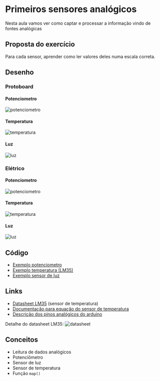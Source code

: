 # Primeiros sensores analógicos

Nesta aula vamos ver como captar e processar a informação vindo de fontes analógicas

## Proposta do exercício

Para cada sensor, aprender como ler valores deles numa escala correta.

## Desenho

### Protoboard

#### Potenciometro

![potenciometro](https://github.com/senai-sp/iot-exercicios/raw/master/04-primeiros-sensores/potenciometro_bb.png)

#### Temperatura

![temperatura](https://github.com/senai-sp/iot-exercicios/raw/master/04-primeiros-sensores/temperatura_bb.png)

#### Luz

![luz](https://github.com/senai-sp/iot-exercicios/raw/master/04-primeiros-sensores/luz_bb.png)

### Elétrico


#### Potenciometro

![potenciometro](https://github.com/senai-sp/iot-exercicios/raw/master/04-primeiros-sensores/potenciometro_schem.png)

#### Temperatura

![temperatura](https://github.com/senai-sp/iot-exercicios/raw/master/04-primeiros-sensores/temperatura_schem.png)

#### Luz

![luz](https://github.com/senai-sp/iot-exercicios/raw/master/04-primeiros-sensores/luz_schem.png)

## Código

- [Exemplo potenciometro](https://github.com/senai-sp/iot-exercicios/blob/master/04-primeiros-sensores/potenciometro.ino)
- [Exemplo temperatura (LM35)](https://github.com/senai-sp/iot-exercicios/blob/master/04-primeiros-sensores/temperatura.ino)
- [Exemplo sensor de luz](https://github.com/senai-sp/iot-exercicios/blob/master/04-primeiros-sensores/luz.ino)

## Links

- [Datasheet LM35](http://www.ti.com/lit/ds/symlink/lm35.pdf) (sensor de temperatura)
- [Documentação para equação do sensor de temperatura](https://playground.arduino.cc/Main/LM35HigherResolution)
- [Descrição dos pinos analógicos do arduino](https://www.arduino.cc/en/Tutorial/AnalogInputPins)

Detalhe do datasheet LM35:
![datasheet](https://github.com/senai-sp/iot-exercicios/raw/master/04-primeiros-sensores/lm35.png)

## Conceitos
- Leitura de dados analógicos
- Potenciômetro
- Sensor de luz
- Sensor de temperatura
- Função `map()`
